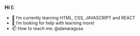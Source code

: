 ### Hi (:

- 🌱 I’m currently learning HTML, CSS, JAVASCRIPT and REACT
- 🤔 I’m looking for help with learning more!
- 📫 How to reach me: @alanaragusa


